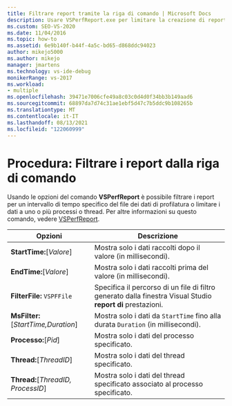 ```yaml
---
title: Filtrare report tramite la riga di comando | Microsoft Docs
description: Usare VSPerfReport.exe per limitare la creazione di report a un periodo di tempo specifico o a processi e thread selezionati. Questo articolo elenca le opzioni, con le descrizioni.
ms.custom: SEO-VS-2020
ms.date: 11/04/2016
ms.topic: how-to
ms.assetid: 6e9b140f-b44f-4a5c-bd65-d868ddc94023
author: mikejo5000
ms.author: mikejo
manager: jmartens
ms.technology: vs-ide-debug
monikerRange: vs-2017
ms.workload:
- multiple
ms.openlocfilehash: 39471e7006cfe49a8c03c0d4d0f34bb3b149aad6
ms.sourcegitcommit: 68897da7d74c31ae1ebf5d47c7b5ddc9b108265b
ms.translationtype: MT
ms.contentlocale: it-IT
ms.lasthandoff: 08/13/2021
ms.locfileid: "122060999"
---
```

# <a name="how-to-filter-reports-from-the-command-line"></a>Procedura: Filtrare i report dalla riga di comando
Usando le opzioni del comando **VSPerfReport** è possibile filtrare i report per un intervallo di tempo specifico del file dei dati di profilatura o limitare i dati a uno o più processi o thread. Per altre informazioni su questo comando, vedere [VSPerfReport](../profiling/vsperfreport.md).

|Opzioni|Descrizione|
|-------------|-----------------|
|**StartTime:**[*Valore*]|Mostra solo i dati raccolti dopo il valore (in millisecondi).|
|**EndTime:**[*Valore*]|Mostra solo i dati raccolti prima del valore (in millisecondi).|
|**FilterFile:** `VSPFFile`|Specifica il percorso di un file di filtro generato dalla finestra Visual Studio **report di** prestazioni.|
|**MsFilter:**[*StartTime,Duration*]|Mostra solo i dati da `StartTime` fino alla durata `Duration` (in millisecondi).|
|**Processo:**[*Pid*]|Mostra solo i dati del processo specificato.|
|**Thread:**[*ThreadID*]|Mostra solo i dati del thread specificato.|
|**Thread:**[*ThreadID, ProcessID*]|Mostra solo i dati del thread specificato associato al processo specificato.|
